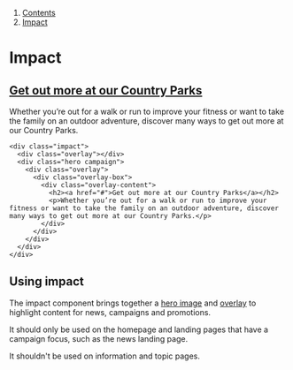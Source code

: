 <div class="breadcrumbs">
  <ol>
    <li><a href="/docs/core/contents">Contents</a></li>
    <li><a href="#">Impact</a></li>
  </ol>
</div>

# Impact

<div class="impact">
  <div class="overlay"></div>
  <div class="hero campaign">
    <div class="overlay">
      <div class="overlay-box">
        <div class="overlay-content">
          <h2><a href="#">Get out more at our Country Parks</a></h2>
          <p>Whether you’re out for a walk or run to improve your fitness or want to take the family on an outdoor adventure, discover many ways to get out more at our Country Parks.</p>
        </div>
      </div>
    </div>
  </div>
</div>

    <div class="impact">
      <div class="overlay"></div>
      <div class="hero campaign">
        <div class="overlay">
          <div class="overlay-box">
            <div class="overlay-content">
              <h2><a href="#">Get out more at our Country Parks</a></h2>
              <p>Whether you’re out for a walk or run to improve your fitness or want to take the family on an outdoor adventure, discover many ways to get out more at our Country Parks.</p>
            </div>
          </div>
        </div>
      </div>
    </div>

## Using impact

The impact component brings together a <a href="/docs/core/elements/hero">hero image</a> and <a href="/docs/core/elements/overlay">overlay</a> to highlight content for news, campaigns and promotions.

It should only be used on the homepage and landing pages that have a campaign focus, such as the news landing page.

It shouldn't be used on information and topic pages.
